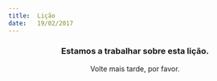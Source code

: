 ```yaml
---
title:  Lição
date:   19/02/2017
---
```


### <center>Estamos a trabalhar sobre esta lição.</center>
<center>Volte mais tarde, por favor.</center>